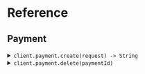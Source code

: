 # Reference
## Payment
<details><summary><code>client.payment.create(request) -> String</code></summary>
<dl>
<dd>

#### 🔌 Usage

<dl>
<dd>

<dl>
<dd>

```java
client.payment().create(
    CreatePaymentRequest
        .builder()
        .amount(1)
        .currency(Currency.USD)
        .build()
);
```
</dd>
</dl>
</dd>
</dl>

#### ⚙️ Parameters

<dl>
<dd>

<dl>
<dd>

**amount:** `Integer` 
    
</dd>
</dl>

<dl>
<dd>

**currency:** `Currency` 
    
</dd>
</dl>
</dd>
</dl>


</dd>
</dl>
</details>

<details><summary><code>client.payment.delete(paymentId)</code></summary>
<dl>
<dd>

#### 🔌 Usage

<dl>
<dd>

<dl>
<dd>

```java
client.payment().delete("paymentId");
```
</dd>
</dl>
</dd>
</dl>

#### ⚙️ Parameters

<dl>
<dd>

<dl>
<dd>

**paymentId:** `String` 
    
</dd>
</dl>
</dd>
</dl>


</dd>
</dl>
</details>
